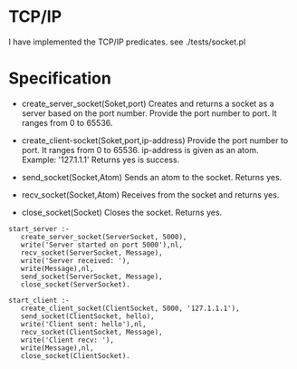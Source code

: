 # TCP/IP 
 I have implemented the TCP/IP predicates. see ./tests/socket.pl

# Specification
- create_server_socket(Soket,port) 
 Creates and returns a socket as a server based on the port number. Provide the port number to port. It ranges from 0 to 65536.

- create_client-socket(Soket,port,ip-address)
 Provide the port number to port. It ranges from 0 to 65536. ip-address is given as an atom. Example: '127.1.1.1' Returns yes is success.

- send_socket(Socket,Atom) 
 Sends an atom to the socket. Returns yes.

- recv_socket(Socket,Atom) 
 Receives from the socket and returns yes.

- close_socket(Socket) 
 Closes the socket. Returns yes.

 ```
 start_server :-
    create_server_socket(ServerSocket, 5000),
    write('Server started on port 5000'),nl,
    recv_socket(ServerSocket, Message),
    write('Server received: '),
    write(Message),nl,
    send_socket(ServerSocket, Message),
    close_socket(ServerSocket).

start_client :-
    create_client_socket(ClientSocket, 5000, '127.1.1.1'),
    send_socket(ClientSocket, hello),
    write('Client sent: hello'),nl,
    recv_socket(ClientSocket, Message),
    write('Client recv: '),
    write(Message),nl,
    close_socket(ClientSocket).

 ```

